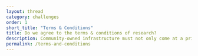 ```yaml
---
layout: thread
category: challenges
order: 1
short_title: "Terms & Conditions"
title: Do we agree to the terms & conditions of research?
description: Community-owned infrastructure must not only come at a price we can sustain, but with terms that reflect our values, protect our rights, and give us control. We’re tracking how these are evolving, what we should ask for, and how to get what we need.
permalink: /terms-and-conditions
---
```

